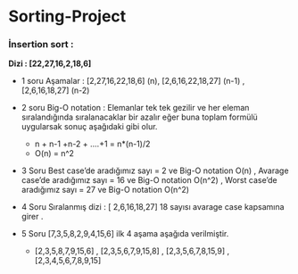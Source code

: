 # Sorting-Project

### İnsertion sort :

**Dizi : [22,27,16,2,18,6]**

- 1 soru Aşamalar :  [2,27,16,22,18,6] (n), [2,6,16,22,18,27] (n-1) , [2,6,16,18,27] (n-2)

- 2 soru Big-O notation : Elemanlar tek tek gezilir ve her eleman sıralandığında sıralanacaklar bir azalır eğer buna toplam formülü
uygularsak sonuç aşağıdaki gibi olur.
  - n + n-1 +n-2 + ....+1 = n*(n-1)/2
  - O(n) = n^2

- 3 Soru Best case’de aradığımız sayı = 2 ve Big-O notation O(n) , Avarage case’de aradığımız sayı = 16 ve Big-O notation O(n^2) ,
Worst case’de aradığımız sayı = 27 ve Big-O notation O(n^2)

- 4 Soru Sıralanmış dizi : [ 2,6,16,18,27] 18 sayısı avarage case kapsamına girer .

- 5 Soru [7,3,5,8,2,9,4,15,6] ilk 4 aşama aşağıda verilmiştir.

  -  [2,3,5,8,7,9,15,6]  ,  [2,3,5,6,7,9,15,8] ,  [2,3,5,6,7,8,15,9] ,  [2,3,4,5,6,7,8,9,15]
